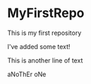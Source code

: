 # MyFirstRepo
This is my first repository 

I've added some text!

This is another line of text

aNoThEr oNe
